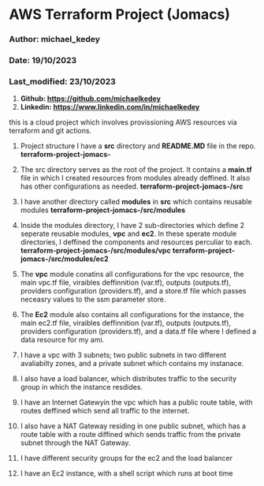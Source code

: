 # AWS Terraform Project (Jomacs)
### Author: michael_kedey
### Date: 19/10/2023
### Last_modified: 23/10/2023
1. **Github: https://github.com/michaelkedey**
2. **Linkedin: https://www.linkedin.com/in/michaelkedey**


this is a cloud project which involves provissioning AWS resources via terraform and git actions.

1. Project structure
I have a **src** directory and **README.MD** file in the repo.
**terraform-project-jomacs-**

2. The src directory serves as the root of the project. It contains a **main.tf** file in which I created resources from modules already deffined. It also has other configurations as needed.
**terraform-project-jomacs-/src**

3. I have another directory called **modules** in **src** which contains reusable modules 
**terraform-project-jomacs-/src/modules**

4. Inside the modules directory,  I have 2 sub-directories which define 2 seperate reusable modules, **vpc** and **ec2**. In these sperate module directories, I deffined the components and resources perculiar to each.
**terraform-project-jomacs-/src/modules/vpc**
**terraform-project-jomacs-/src/modules/ec2**

5. The **vpc** module conatins all configurations for the vpc resource, the main vpc.tf file, viraibles deffinnition (var.tf), outputs (outputs.tf), providers configuration (providers.tf), and a store.tf file which passes neceasry values to the ssm parameter store.

6. The **Ec2** module also contains all configurations for the instance, the main ec2.tf file, viraibles deffinnition (var.tf), outputs (outputs.tf), providers configuration (providers.tf), and a data.tf file where I defined a data resource for my ami.

7. I have a vpc with 3 subnets; two public subnets in two different avaliabilty zones, and a private subnet which contains my instanace.

8. I also have a load balancer, which distributes traffic to the security group in which the instance resdides.

9. I have an Internet Gatewyin the vpc which has a public route table, with routes deffined which send all traffic to the internet. 

10. I also have a NAT Gateway residing in one public subnet, which has a route table with a route diffined which sends traffic from the private subnet through the NAT Gateway.

11. I have different security groups for the ec2 and the load balancer
12. I have an Ec2 instance, with a shell script which runs at boot time







